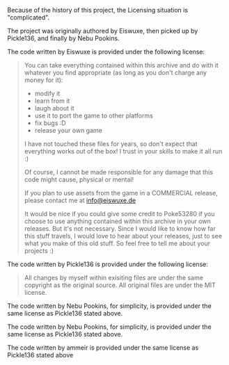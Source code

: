 Because of the history of this project, the Licensing situation is
"complicated".

The project was originally authored by Eiswuxe, then picked up by Pickle136, and
finally by Nebu Pookins.

The code written by Eiswuxe is provided under the following license:

> You can take everything contained within this archive and do with it whatever
> you find appropriate (as long as you don't charge any money for it):
> 
> - modify it
> - learn from it
> - laugh about it
> - use it to port the game to other platforms
> - fix bugs :D
> - release your own game
> 
> I have not touched these files for years, so don't expect that everything works
> out of the box! I trust in your skills to make it all run :)
> 
> Of course, I cannot be made responsible for any damage that this code might
> cause, physical or mental!
> 
> If you plan to use assets from the game in a COMMERCIAL release, please contact
> me at info@eiswuxe.de
> 
> It would be nice if you could give some credit to Poke53280 if you choose to use
> anything contained within this archive in your own releases. But it's not
> necessary. Since I would like to know how far this stuff travels, I would love
> to hear about your releases, just to see what you make of this old stuff. So
> feel free to tell me about your projects :)

The code written by Pickle136 is provided under the following license:

> All changes by myself within exisiting files are
> under the same copyright as the original source. All original files are under
> the MIT license.

The code written by Nebu Pookins, for simplicity, is provided under the same
license as Pickle136 stated above.

The code written by Nebu Pookins, for simplicity, is provided under the same
license as Pickle136 stated above.

The code written by ammeir is provided under the same license as Pickle136 stated above




